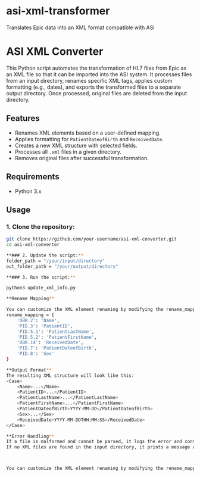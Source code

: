 # asi-xml-transformer
Translates Epic data into an XML format compatible with ASI

# ASI XML Converter

This Python script automates the transformation of HL7 files from Epic as an XML file so that it can be imported into  the ASI system. It processes files from an input directory, renames specific XML tags, applies custom formatting (e.g., dates), and exports the transformed files to a separate output directory. Once processed, original files are deleted from the input directory.

## Features

- Renames XML elements based on a user-defined mapping.
- Applies formatting for `PatientDateofBirth` and `ReceivedDate`.
- Creates a new XML structure with selected fields.
- Processes all `.xml` files in a given directory.
- Removes original files after successful transformation.

## Requirements

- Python 3.x

## Usage

### 1. Clone the repository:

```bash
git clone https://github.com/your-username/asi-xml-converter.git
cd asi-xml-converter

**### 2. Update the script:**
folder_path = "/your/input/directory"
out_folder_path = "/your/output/directory"

**### 3. Run the script:**

python3 update_xml_info.py

**Rename Mapping**

You can customize the XML element renaming by modifying the rename_mapping dictionary:
rename_mapping = {
    'OBR.2': 'Name',
    'PID.3': 'PatientID',
    'PID.5.1': 'PatientLastName',
    'PID.5.2': 'PatientFirstName',
    'OBR.14': 'ReceivedDate',
    'PID.7': 'PatientDateofBirth',
    'PID.8': 'Sex'
}

**Output Format**
The resulting XML structure will look like this:
<Case>
    <Name>...</Name>
    <PatientID>...</PatientID>
    <PatientLastName>...</PatientLastName>
    <PatientFirstName>...</PatientFirstName>
    <PatientDateofBirth>YYYY-MM-DD</PatientDateofBirth>
    <Sex>...</Sex>
    <ReceivedDate>YYYY-MM-DDTHH:MM:SS</ReceivedDate>
</Case>

**Error Handling**
If a file is malformed and cannot be parsed, it logs the error and continues processing the rest.
If no XML files are found in the input directory, it prints a message and exits.



You can customize the XML element renaming by modifying the rename_mapping dictionary:
